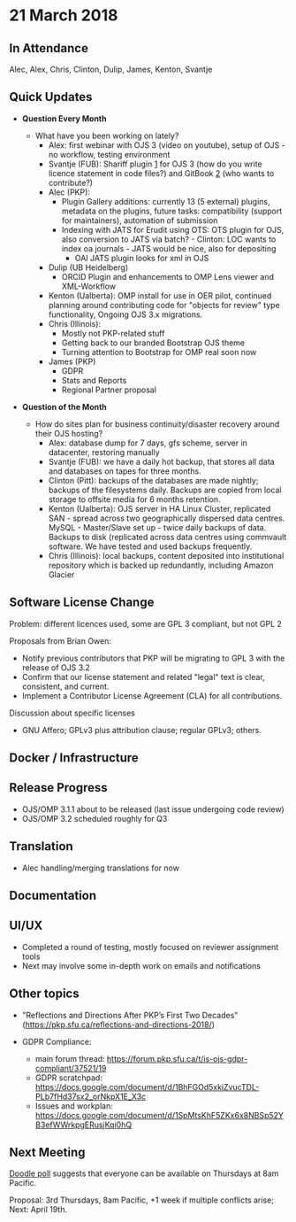 # 21 March 2018

In Attendance
-------------

Alec, Alex, Chris, Clinton, Dulip, James, Kenton, Svantje

Quick Updates
-------------

-   **Question Every Month**
    -   What have you been working on lately?
        -   Alex: first webinar with OJS 3 (video on youtube), setup of OJS - no workflow, testing environment
        -   Svantje (FUB): Shariff plugin [1](https://github.com/ojsde/shariff) for OJS 3 (how do you write licence statement in code files?) and GitBook [2](https://www.gitbook.com/book/ojsde/ojs-how-to-start/details) (who wants to contribute?)
        -   Alec (PKP):
            -   Plugin Gallery additions: currently 13 (5 external) plugins, metadata on the plugins, future tasks: compatibility (support for maintainers), automation of submission
            -   Indexing with JATS for Erudit using OTS: OTS plugin for OJS, also conversion to JATS via batch? - Clinton: LOC wants to index oa journals - JATS would be nice, also for depositing
                -   OAI JATS plugin looks for xml in OJS
        -   Dulip (UB Heidelberg)
            -   ORCID Plugin and enhancements to OMP Lens viewer and XML-Workflow
        -   Kenton (Ualberta): OMP install for use in OER pilot, continued planning around contributing code for "objects for review" type functionality, Ongoing OJS 3.x migrations.
        -   Chris (Illinois):
            -   Mostly not PKP-related stuff
            -   Getting back to our branded Bootstrap OJS theme
            -   Turning attention to Bootstrap for OMP real soon now
        -   James (PKP)
            -   GDPR
            -   Stats and Reports
            -   Regional Partner proposal

-   **Question of the Month**
    -   How do sites plan for business continuity/disaster recovery around their OJS hosting?
        -   Alex: database dump for 7 days, gfs scheme, server in datacenter, restoring manually
        -   Svantje (FUB): we have a daily hot backup, that stores all data and databases on tapes for three months.
        -   Clinton (Pitt): backups of the databases are made nightly; backups of the filesystems daily. Backups are copied from local storage to offsite media for 6 months retention.
        -   Kenton (Ualberta): OJS server in HA Linux Cluster, replicated SAN - spread across two geographically dispersed data centres. MySQL - Master/Slave set up - twice daily backups of data. Backups to disk (replicated across data centres using commvault software. We have tested and used backups frequently.
        -   Chris (Illinois): local backups, content deposited into institutional repository which is backed up redundantly, including Amazon Glacier

Software License Change
-----------------------

Problem: different licences used, some are GPL 3 compliant, but not GPL 2

Proposals from Brian Owen:

-   Notify previous contributors that PKP will be migrating to GPL 3 with the release of OJS 3.2
-   Confirm that our license statement and related "legal" text is clear, consistent, and current.
-   Implement a Contributor License Agreement (CLA) for all contributions.

Discussion about specific licenses

-   GNU Affero; GPLv3 plus attribution clause; regular GPLv3; others.

Docker / Infrastructure
-----------------------

Release Progress
----------------

-   OJS/OMP 3.1.1 about to be released (last issue undergoing code review)
-   OJS/OMP 3.2 scheduled roughly for Q3

Translation
-----------

-   Alec handling/merging translations for now

Documentation
-------------

UI/UX
-----

-   Completed a round of testing, mostly focused on reviewer assignment tools
-   Next may involve some in-depth work on emails and notifications

Other topics
------------

-   "Reflections and Directions After PKP’s First Two Decades" (https://pkp.sfu.ca/reflections-and-directions-2018/)

-   GDPR Compliance:
    -   main forum thread: <https://forum.pkp.sfu.ca/t/is-ojs-gdpr-compliant/37521/19>
    -   GDPR scratchpad: <https://docs.google.com/document/d/1BhFGOd5xkjZvucTDL-PLb7fHd37sx2_orNkpX1E_X3c>
    -   Issues and workplan: <https://docs.google.com/document/d/1SpMtsKhF5ZKx6x8NBSp52YB3efWWrkpgERusjKqi0hQ>

Next Meeting
------------

[Doodle poll](https://doodle.com/poll/25dfmk3zwqv7t5rq#table) suggests that everyone can be available on Thursdays at 8am Pacific.

Proposal: 3rd Thursdays, 8am Pacific, +1 week if multiple conflicts arise; Next: April 19th.